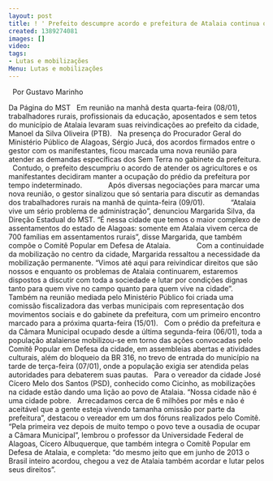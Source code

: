 ```yaml
---
layout: post
title: ! ' Prefeito descumpre acordo e prefeitura de Atalaia continua ocupada'
created: 1389274081
images: []
video: 
tags:
- Lutas e mobilizações
Menu: Lutas e mobilizações
---
```



 
Por Gustavo Marinho

Da Página do MST
 
Em reunião na manhã desta quarta-feira (08/01), trabalhadores rurais, profissionais da educação, aposentados e sem tetos do município de Atalaia levaram suas reivindicações ao prefeito da cidade, Manoel da Silva Oliveira (PTB).
 
Na presença do Procurador Geral do Ministério Público de Alagoas, Sérgio Jucá, dos acordos firmados entre o gestor com os manifestantes, ficou marcada uma nova reunião para atender as demandas específicas dos Sem Terra no gabinete da prefeitura.
 
Contudo, o prefeito descumpriu o acordo de atender os agricultores e os manifestantes decidiram manter a ocupação do prédio da prefeitura por tempo indeterminado.
           
Após diversas negociações para marcar uma nova reunião, o gestor sinalizou que só sentaria para discutir as demandas dos trabalhadores rurais na manhã de quinta-feira (09/01).
           
“Atalaia vive um sério problema de administração”, denunciou Margarida Silva, da Direção Estadual do MST. “É nessa cidade que temos o maior complexo de assentamentos do estado de Alagoas: somente em Atalaia vivem cerca de 700 famílias em assentamentos rurais”, disse Margarida, que também compõe o Comitê Popular em Defesa de Atalaia.
           
Com a continuidade da mobilização no centro da cidade, Margarida ressaltou a necessidade da mobilização permanente. “Vimos até aqui para reivindicar direitos que são nossos e enquanto os problemas de Atalaia continuarem, estaremos dispostos a discutir com toda a sociedade e lutar por condições dignas tanto para quem vive no campo quanto para quem vive na cidade”.
           
Também na reunião mediada pelo Ministério Público foi criada uma comissão fiscalizadora das verbas municipais com representação dos movimentos sociais e do gabinete da prefeitura, com um primeiro encontro marcado para a próxima quarta-feira (15/01).
 
Com o prédio da prefeitura e da Câmara Municipal ocupado desde a última segunda-feira (06/01), toda a população atalaiense mobilizou-se em torno das ações convocadas pelo Comitê Popular em Defesa da cidade, em assembleias abertas e atividades culturais, além do bloqueio da BR 316, no trevo de entrada do município na tarde de terça-feira (07/01), onde a população exigia ser atendida pelas autoridades para debaterem suas pautas.
 
Para o vereador da cidade José Cícero Melo dos Santos (PSD), conhecido como Cicinho, as mobilizações na cidade estão dando uma lição ao povo de Atalaia. “Nossa cidade não é uma cidade pobre.
 
Arrecadamos cerca de 6 milhões por mês e não é aceitável que a gente esteja vivendo tamanha omissão por parte da prefeitura”, destacou o vereador em um dos fóruns realizados pelo Comitê.
 
“Pela primeira vez depois de muito tempo o povo teve a ousadia de ocupar a Câmara Municipal”, lembrou o professor da Universidade Federal de Alagoas, Cícero Albuquerque, que também integra o Comitê Popular em Defesa de Atalaia, e completa: “do mesmo jeito que em junho de 2013 o Brasil inteiro acordou, chegou a vez de Atalaia também acordar e lutar pelos seus direitos”.
 
